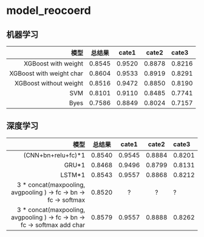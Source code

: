 # model_reocoerd
## 机器学习
|         模型         |        总结果         | cate1 | cate2 | cate3 |
|--------------------:|:--------------------:|:------:|:-----:|:------|
| XGBoost with weight    | 0.8545            |0.9520|0.8878|0.8216|
| XGBoost with weight char| 0.8604           |0.9533|0.8919|0.8291|
| XGBoost without weight | 0.8516            |0.9472|0.8850|0.8190|
| SVM                    | 0.8101            |0.9110|0.8485|0.7741|
| Byes                   | 0.7586            |0.8849|0.8024|0.7157|
## 深度学习
|         模型         |        总结果         | cate1 | cate2 | cate3 |
|--------------------:|:--------------------:|:------:|:-----:|:------|
|  (CNN+bn+relu+fc)*1 | 0.8540               |0.9545       |0.8884      |0.8201      |
|  GRU*1              | 0.8468               |0.9496       |0.8799      |0.8131      |
|  LSTM*1             | 0.8543               |0.9557       |0.8868      |0.8212      |
|3 * concat(maxpooling, avgpooling ) -> fc -> bn -> fc -> softmax | 0.8520| ? | ?　| ? |
|3 * concat(maxpooling, avgpooling ) -> fc -> bn -> fc -> softmax  add char| 0.8579| 0.9557|0.8888|0.8262|


